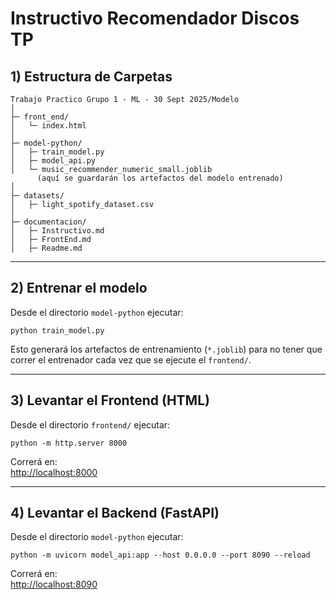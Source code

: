 # Instructivo Recomendador Discos TP

## 1) Estructura de Carpetas

```
Trabajo Practico Grupo 1 - ML - 30 Sept 2025/Modelo
│
├─ front_end/
│   └─ index.html
│
├─ model-python/
│   ├─ train_model.py
│   ├─ model_api.py
│   └─ music_recommender_numeric_small.joblib
      (aquí se guardarán los artefactos del modelo entrenado)
│
├─ datasets/
│   ├─ light_spotify_dataset.csv
│
├─ documentacion/
│   ├─ Instructivo.md
│   ├─ FrontEnd.md
│   ├─ Readme.md
```

---

## 2) Entrenar el modelo

Desde el directorio `model-python` ejecutar:

```
python train_model.py
```

Esto generará los artefactos de entrenamiento (`*.joblib`) para no tener que correr el entrenador cada vez que se ejecute el `frontend/`.

---

## 3) Levantar el Frontend (HTML)

Desde el directorio `frontend/` ejecutar:

```
python -m http.server 8000
```

Correrá en:  
[http://localhost:8000](http://localhost:8000)

---

## 4) Levantar el Backend (FastAPI)

Desde el directorio `model-python` ejecutar:

```
python -m uvicorn model_api:app --host 0.0.0.0 --port 8090 --reload
```

Correrá en:  
[http://localhost:8090](http://localhost:8090)

